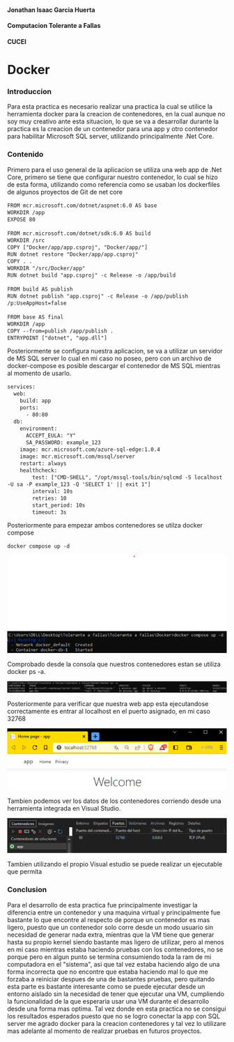 #### Jonathan Isaac Garcia Huerta
#### Computacion Tolerante a Fallas
#### CUCEI

# Docker
### Introduccion
Para esta practica es necesario realizar una practica la cual se utilice la herramienta docker para la creacion de contenedores, en la cual aunque no soy muy creativo ante esta situacion, lo que se va a desarrollar durante la practica es la creacion de un contenedor para una app y otro contenedor para habilitar Microsoft SQL server, utilizando principalmente .Net Core.

### Contenido
Primero para el uso general de la aplicacion se utiliza una web app de .Net Core, primero se tiene que configurar nuestro contenedor, lo cual se hizo de esta forma, utilizando como referencia como se usaban los dockerfiles de algunos proyectos de Git de net core

```
FROM mcr.microsoft.com/dotnet/aspnet:6.0 AS base
WORKDIR /app
EXPOSE 80

FROM mcr.microsoft.com/dotnet/sdk:6.0 AS build
WORKDIR /src
COPY ["Docker/app/app.csproj", "Docker/app/"]
RUN dotnet restore "Docker/app/app.csproj"
COPY . .
WORKDIR "/src/Docker/app"
RUN dotnet build "app.csproj" -c Release -o /app/build

FROM build AS publish
RUN dotnet publish "app.csproj" -c Release -o /app/publish /p:UseAppHost=false

FROM base AS final
WORKDIR /app
COPY --from=publish /app/publish .
ENTRYPOINT ["dotnet", "app.dll"]
```

Posteriormente se configura nuestra aplicacion, se va a utilizar un servidor de MS SQL server lo cual en mi caso no poseo, pero con un archivo de docker-compose es posible descargar el contenedor de MS SQL mientras al momento de usarlo.

```
services:
  web:
    build: app
    ports:
      - 80:80
  db:
    environment:
      ACCEPT_EULA: "Y"
      SA_PASSWORD: example_123
    image: mcr.microsoft.com/azure-sql-edge:1.0.4
    image: mcr.microsoft.com/mssql/server
    restart: always
    healthcheck:
        test: ["CMD-SHELL", "/opt/mssql-tools/bin/sqlcmd -S localhost -U sa -P example_123 -Q 'SELECT 1' || exit 1"]
        interval: 10s
        retries: 10
        start_period: 10s
        timeout: 3s     
```

Posteriormente para empezar ambos contenedores se utilza docker compose
``` 
docker compose up -d
```

![CMD](./assets/cmd.png)

Comprobado desde la consola que nuestros contenedores estan se utiliza docker ps -a.

![Contenedores](./assets/containers.png)

Posteriormente para verificar que nuestra web app esta ejecutandose correctamente es entrar al localhost en el puerto asignado, en mi caso 32768

![app](./assets/App.png)

Tambien podemos ver los datos de los contenedores corriendo desde una herramienta integrada en Visual Studio.

![VS](./assets/VS.png)

Tambien utilizando el propio Visual estudio se puede realizar un ejecutable que permita 
### Conclusion
Para el desarrollo de esta practica fue principalmente investigar la diferencia entre un contenedor y una maquina virtual y principalmente fue bastante lo que encontre al respecto de porque un contenedor es mas ligero, puesto que un contenedor solo corre desde un modo usuario sin necesidad de generar nada extra, mientras que la VM tiene que generar hasta su propio kernel siendo bastante mas ligero de utilizar, pero al menos en mi caso mientras estaba haciendo pruebas con los contenedores, no se porque pero en algun punto se termina consumiendo toda la ram de mi computadora en el "sistema", asi que tal vez estaba haciendo algo de una forma incorrecta que no encontre que estaba haciendo mal lo que me forzaba a reiniciar despues de una de bastantes pruebas, pero quitando esta parte es bastante interesante como se puede ejecutar desde un entorno aislado sin la necesidad de tener que ejecutar una VM, cumpliendo la funcionalidad de la que esperaria usar una VM durante el desarrollo desde una forma mas optima. Tal vez donde en esta practica no se consigui los resultados esperados puesto que no se logro conectar la app con SQL server me agrado docker para la creacion contenedores y tal vez lo utilizare mas adelante al momento de realizar pruebas en futuros proyectos.